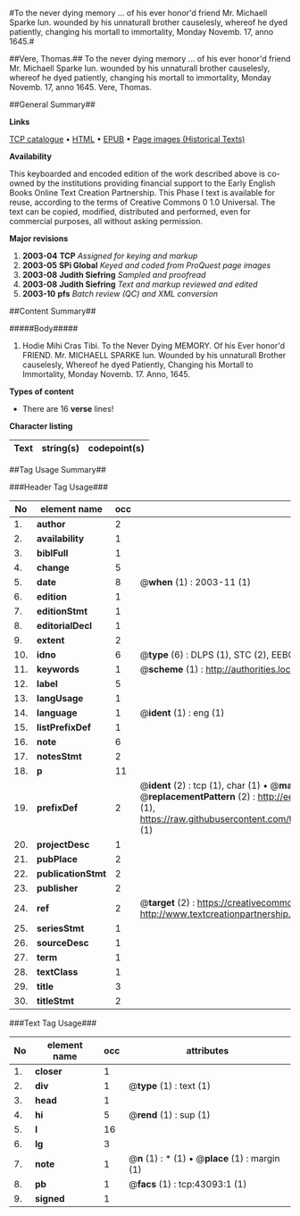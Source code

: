 #To the never dying memory ... of his ever honor'd friend Mr. Michaell Sparke Iun. wounded by his unnaturall brother causelesly, whereof he dyed patiently, changing his mortall to immortality, Monday Novemb. 17, anno 1645.#

##Vere, Thomas.##
To the never dying memory ... of his ever honor'd friend Mr. Michaell Sparke Iun. wounded by his unnaturall brother causelesly, whereof he dyed patiently, changing his mortall to immortality, Monday Novemb. 17, anno 1645.
Vere, Thomas.

##General Summary##

**Links**

[TCP catalogue](http://www.ota.ox.ac.uk/tcp/)  • 
[HTML](http://tei.it.ox.ac.uk/tcp/Texts-HTML/free/A64/A64850.html)  • 
[EPUB](http://tei.it.ox.ac.uk/tcp/Texts-EPUB/free/A64/A64850.epub) • 
[Page images (Historical Texts)](https://data.historicaltexts.jisc.ac.uk/view?pubId=eebo-09436266e&pageId=eebo-09436266e-43093-1)

**Availability**

This keyboarded and encoded edition of the
	       work described above is co-owned by the institutions
	       providing financial support to the Early English Books
	       Online Text Creation Partnership. This Phase I text is
	       available for reuse, according to the terms of Creative
	       Commons 0 1.0 Universal. The text can be copied,
	       modified, distributed and performed, even for
	       commercial purposes, all without asking permission.

**Major revisions**

1. __2003-04__ __TCP__ *Assigned for keying and markup*
1. __2003-05__ __SPi Global__ *Keyed and coded from ProQuest page images*
1. __2003-08__ __Judith Siefring__ *Sampled and proofread*
1. __2003-08__ __Judith Siefring__ *Text and markup reviewed and edited*
1. __2003-10__ __pfs__ *Batch review (QC) and XML conversion*

##Content Summary##

#####Body#####

1. Hodie Mihi Cras Tibi. To the Never Dying MEMORY. Of his Ever honor'd FRIEND. Mr. MICHAELL SPARKE Iun. Wounded by his unnaturall Brother causelesly, Whereof he dyed Patiently, Changing his Mortall to Immortality, Monday Novemb. 17. Anno, 1645.

**Types of content**

  * There are 16 **verse** lines!

**Character listing**


|Text|string(s)|codepoint(s)|
|---|---|---|

##Tag Usage Summary##

###Header Tag Usage###

|No|element name|occ|attributes|
|---|---|---|---|
|1.|__author__|2||
|2.|__availability__|1||
|3.|__biblFull__|1||
|4.|__change__|5||
|5.|__date__|8| @__when__ (1) : 2003-11 (1)|
|6.|__edition__|1||
|7.|__editionStmt__|1||
|8.|__editorialDecl__|1||
|9.|__extent__|2||
|10.|__idno__|6| @__type__ (6) : DLPS (1), STC (2), EEBO-CITATION (1), OCLC (1), VID (1)|
|11.|__keywords__|1| @__scheme__ (1) : http://authorities.loc.gov/ (1)|
|12.|__label__|5||
|13.|__langUsage__|1||
|14.|__language__|1| @__ident__ (1) : eng (1)|
|15.|__listPrefixDef__|1||
|16.|__note__|6||
|17.|__notesStmt__|2||
|18.|__p__|11||
|19.|__prefixDef__|2| @__ident__ (2) : tcp (1), char (1)  •  @__matchPattern__ (2) : ([0-9\-]+):([0-9IVX]+) (1), (.+) (1)  •  @__replacementPattern__ (2) : http://eebo.chadwyck.com/downloadtiff?vid=$1&page=$2 (1), https://raw.githubusercontent.com/textcreationpartnership/Texts/master/tcpchars.xml#$1 (1)|
|20.|__projectDesc__|1||
|21.|__pubPlace__|2||
|22.|__publicationStmt__|2||
|23.|__publisher__|2||
|24.|__ref__|2| @__target__ (2) : https://creativecommons.org/publicdomain/zero/1.0/ (1), http://www.textcreationpartnership.org/docs/. (1)|
|25.|__seriesStmt__|1||
|26.|__sourceDesc__|1||
|27.|__term__|1||
|28.|__textClass__|1||
|29.|__title__|3||
|30.|__titleStmt__|2||


###Text Tag Usage###

|No|element name|occ|attributes|
|---|---|---|---|
|1.|__closer__|1||
|2.|__div__|1| @__type__ (1) : text (1)|
|3.|__head__|1||
|4.|__hi__|5| @__rend__ (1) : sup (1)|
|5.|__l__|16||
|6.|__lg__|3||
|7.|__note__|1| @__n__ (1) : * (1)  •  @__place__ (1) : margin (1)|
|8.|__pb__|1| @__facs__ (1) : tcp:43093:1 (1)|
|9.|__signed__|1||
